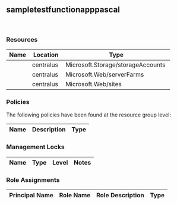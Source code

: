 
## sampletestfunctionapppascal 
 
### Resources


| Name | Location | Type |
| --- | --- | --- |
|   | centralus  | Microsoft.Storage/storageAccounts  |
|   | centralus  | Microsoft.Web/serverFarms  |
|   | centralus  | Microsoft.Web/sites  |

### Policies
The following policies have been found at the resource group level: 

| Name | Description | Type |
| --- | --- | --- |

### Management Locks


| Name | Type | Level | Notes |
| --- | --- | --- | --- |

### Role Assignments


| Principal Name | Role Name | Role Description | Type |
| --- | --- | --- | --- |
